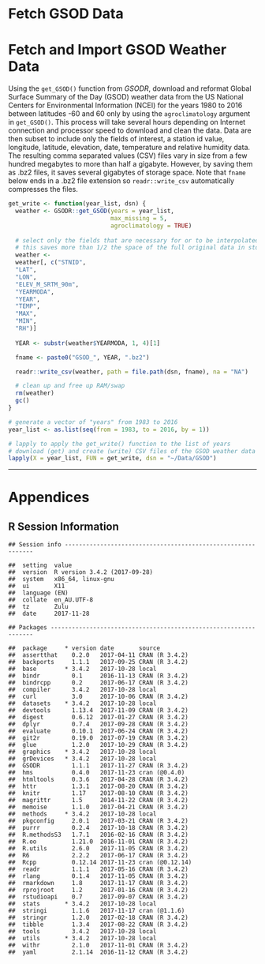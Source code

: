 Fetch GSOD Data
================

Fetch and Import GSOD Weather Data
==================================

Using the `get_GSOD()` function from *GSODR*, download and reformat Global Surface Summary of the Day (GSOD) weather data from the US National Centers for Environmental Information (NCEI) for the years 1980 to 2016 between latitudes -60 and 60 only by using the `agroclimatology` argument in `get_GSOD()`. This process will take several hours depending on Internet connection and processor speed to download and clean the data. Data are then subset to include only the fields of interest, a station id value, longitude, latitude, elevation, date, temperature and relative humidity data. The resulting comma separated values (CSV) files vary in size from a few hundred megabytes to more than half a gigabyte. However, by saving them as .bz2 files, it saves several gigabytes of storage space. Note that `fname` below ends in a .bz2 file extension so `readr::write_csv` automatically compresses the files.

``` r
get_write <- function(year_list, dsn) {
  weather <- GSODR::get_GSOD(years = year_list,
                             max_missing = 5,
                             agroclimatology = TRUE)
  
  # select only the fields that are necessary for or to be interpolated
  # this saves more than 1/2 the space of the full original data in storage
  weather <-
  weather[, c("STNID",
  "LAT",
  "LON",
  "ELEV_M_SRTM_90m",
  "YEARMODA",
  "YEAR",
  "TEMP",
  "MAX",
  "MIN",
  "RH")]
  
  YEAR <- substr(weather$YEARMODA, 1, 4)[1]

  fname <- paste0("GSOD_", YEAR, ".bz2")

  readr::write_csv(weather, path = file.path(dsn, fname), na = "NA")

  # clean up and free up RAM/swap
  rm(weather)
  gc()
}

# generate a vector of "years" from 1983 to 2016
year_list <- as.list(seq(from = 1983, to = 2016, by = 1))

# lapply to apply the get_write() function to the list of years
# download (get) and create (write) CSV files of the GSOD weather data
lapply(X = year_list, FUN = get_write, dsn = "~/Data/GSOD")
```

------------------------------------------------------------------------

Appendices
==========

R Session Information
---------------------

    ## Session info -------------------------------------------------------------

    ##  setting  value                       
    ##  version  R version 3.4.2 (2017-09-28)
    ##  system   x86_64, linux-gnu           
    ##  ui       X11                         
    ##  language (EN)                        
    ##  collate  en_AU.UTF-8                 
    ##  tz       Zulu                        
    ##  date     2017-11-28

    ## Packages -----------------------------------------------------------------

    ##  package     * version date       source         
    ##  assertthat    0.2.0   2017-04-11 CRAN (R 3.4.2) 
    ##  backports     1.1.1   2017-09-25 CRAN (R 3.4.2) 
    ##  base        * 3.4.2   2017-10-28 local          
    ##  bindr         0.1     2016-11-13 CRAN (R 3.4.2) 
    ##  bindrcpp      0.2     2017-06-17 CRAN (R 3.4.2) 
    ##  compiler      3.4.2   2017-10-28 local          
    ##  curl          3.0     2017-10-06 CRAN (R 3.4.2) 
    ##  datasets    * 3.4.2   2017-10-28 local          
    ##  devtools      1.13.4  2017-11-09 CRAN (R 3.4.2) 
    ##  digest        0.6.12  2017-01-27 CRAN (R 3.4.2) 
    ##  dplyr         0.7.4   2017-09-28 CRAN (R 3.4.2) 
    ##  evaluate      0.10.1  2017-06-24 CRAN (R 3.4.2) 
    ##  git2r         0.19.0  2017-07-19 CRAN (R 3.4.2) 
    ##  glue          1.2.0   2017-10-29 CRAN (R 3.4.2) 
    ##  graphics    * 3.4.2   2017-10-28 local          
    ##  grDevices   * 3.4.2   2017-10-28 local          
    ##  GSODR         1.1.1   2017-11-27 CRAN (R 3.4.2) 
    ##  hms           0.4.0   2017-11-23 cran (@0.4.0)  
    ##  htmltools     0.3.6   2017-04-28 CRAN (R 3.4.2) 
    ##  httr          1.3.1   2017-08-20 CRAN (R 3.4.2) 
    ##  knitr         1.17    2017-08-10 CRAN (R 3.4.2) 
    ##  magrittr      1.5     2014-11-22 CRAN (R 3.4.2) 
    ##  memoise       1.1.0   2017-04-21 CRAN (R 3.4.2) 
    ##  methods     * 3.4.2   2017-10-28 local          
    ##  pkgconfig     2.0.1   2017-03-21 CRAN (R 3.4.2) 
    ##  purrr         0.2.4   2017-10-18 CRAN (R 3.4.2) 
    ##  R.methodsS3   1.7.1   2016-02-16 CRAN (R 3.4.2) 
    ##  R.oo          1.21.0  2016-11-01 CRAN (R 3.4.2) 
    ##  R.utils       2.6.0   2017-11-05 CRAN (R 3.4.2) 
    ##  R6            2.2.2   2017-06-17 CRAN (R 3.4.2) 
    ##  Rcpp          0.12.14 2017-11-23 cran (@0.12.14)
    ##  readr         1.1.1   2017-05-16 CRAN (R 3.4.2) 
    ##  rlang         0.1.4   2017-11-05 CRAN (R 3.4.2) 
    ##  rmarkdown     1.8     2017-11-17 CRAN (R 3.4.2) 
    ##  rprojroot     1.2     2017-01-16 CRAN (R 3.4.2) 
    ##  rstudioapi    0.7     2017-09-07 CRAN (R 3.4.2) 
    ##  stats       * 3.4.2   2017-10-28 local          
    ##  stringi       1.1.6   2017-11-17 cran (@1.1.6)  
    ##  stringr       1.2.0   2017-02-18 CRAN (R 3.4.2) 
    ##  tibble        1.3.4   2017-08-22 CRAN (R 3.4.2) 
    ##  tools         3.4.2   2017-10-28 local          
    ##  utils       * 3.4.2   2017-10-28 local          
    ##  withr         2.1.0   2017-11-01 CRAN (R 3.4.2) 
    ##  yaml          2.1.14  2016-11-12 CRAN (R 3.4.2)
